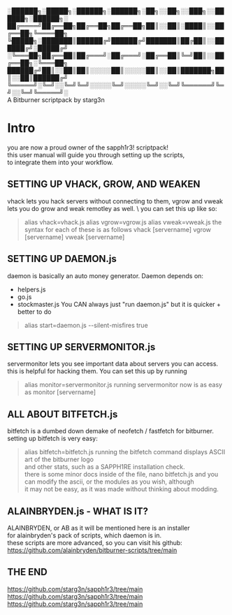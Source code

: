 ░██████╗░█████╗░██████╗░██████╗░██╗░░██╗░░███╗░░██████╗░██████╗░ \
██╔════╝██╔══██╗██╔══██╗██╔══██╗██║░░██║░████║░░██╔══██╗╚════██╗ \
╚█████╗░███████║██████╔╝██████╔╝███████║██╔██║░░██████╔╝░█████╔╝ \
░╚═══██╗██╔══██║██╔═══╝░██╔═══╝░██╔══██║╚═╝██║░░██╔══██╗░╚═══██╗ \
██████╔╝██║░░██║██║░░░░░██║░░░░░██║░░██║███████╗██║░░██║██████╔╝ \
╚═════╝░╚═╝░░╚═╝╚═╝░░░░░╚═╝░░░░░╚═╝░░╚═╝╚══════╝╚═╝░░╚═╝╚═════╝░ \
              A Bitburner scriptpack by starg3n

# Intro
you are now a proud owner of the sapph1r3! scriptpack! \
this user manual will guide you through setting up the scripts,  \
to integrate them into your workflow. 

## SETTING UP VHACK, GROW, AND WEAKEN 
  vhack lets you hack servers without connecting to them, vgrow and vweak \
  lets you do grow and weak remotley as well. \ 
  you can set this up like so: 
  > alias vhack=vhack.js
  > alias vgrow=vgrow.js
  > alias vweak=vweak.js
  the syntax for each of these is as follows
  > vhack [servername]
  > vgrow [servername]
  > vweak [servername]

## SETTING UP DAEMON.js
  daemon is basically an auto money generator. Daemon depends on:
  - helpers.js
  - go.js
  - stockmaster.js
  You CAN always just "run daemon.js" but it is quicker + better to do
  > alias start=daemon.js --silent-misfires true

## SETTING UP SERVERMONITOR.js
  servermonitor lets you see important data about servers you can access. \
  this is helpful for hacking them. You can set this up by running 
  > alias monitor=servermonitor.js
  running servermonitor now is as easy as 
  > monitor [servername]

## ALL ABOUT BITFETCH.js
  bitfetch is a dumbed down demake of neofetch / fastfetch for bitburner. \
  setting up bitfetch is very easy: 
  > alias bitfetch=bitfetch.js
  running the bitfetch command displays ASCII art of the bitburner logo \
  and other stats, such as a SAPPH1RE installation check. \
  there is some minor docs inside of the file, 
  > nano bitfetch.js 
  and you can modify the ascii, or the modules as you wish, although \
  it may not be easy, as it was made without thinking about modding.

## ALAINBRYDEN.js - WHAT IS IT?
  ALAINBRYDEN, or AB as it will be mentioned here is an installer \
  for alainbryden's pack of scripts, which daemon is in. \
  these scripts are more advanced, so you can visit his github: \
  https://github.com/alainbryden/bitburner-scripts/tree/main


## THE END
https://github.com/starg3n/sapph1r3/tree/main
https://github.com/starg3n/sapph1r3/tree/main
https://github.com/starg3n/sapph1r3/tree/main
